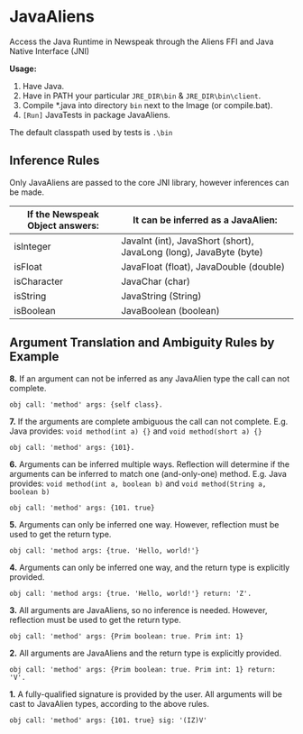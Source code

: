 # JavaAliens
Access the Java Runtime in Newspeak through the Aliens FFI and Java Native Interface (JNI)

**Usage:**
1. Have Java.
2. Have in PATH your particular `JRE_DIR\bin` & `JRE_DIR\bin\client`.
3. Compile \*.java into directory `bin` next to the Image (or compile.bat).
4. `[Run]` JavaTests in package JavaAliens.

The default classpath used by tests is `.\bin`

## Inference Rules
Only JavaAliens are passed to the core JNI library, however inferences can be made.

| If the Newspeak Object answers: |	It can be inferred as a JavaAlien: |
| - | - |
| isInteger	| JavaInt (int), JavaShort (short), JavaLong (long), JavaByte (byte) |
| isFloat | JavaFloat (float), JavaDouble (double) |
| isCharacter | JavaChar (char) |
| isString | JavaString (String) |
| isBoolean | JavaBoolean (boolean) |

## Argument Translation and Ambiguity Rules by Example

**8.** If an argument can not be inferred as any JavaAlien type the call can not complete.
```
obj call: 'method' args: {self class}.
```
**7.** If the arguments are complete ambiguous the call can not complete. E.g. Java provides:  `void method(int a) {}` and `void method(short a) {}`
```
obj call: 'method' args: {101}.
```
**6.** Arguments can be inferred multiple ways. Reflection will determine if the arguments can be inferred to match one (and-only-one) method. E.g. Java provides: `void method(int a, boolean b)` and `void method(String a, boolean b)`
```
obj call: 'method' args: {101. true}
```
**5.** Arguments can only be inferred one way. However, reflection must be used to get the return type.
```
obj call: 'method args: {true. 'Hello, world!'}
```
**4.** Arguments can only be inferred one way, and the return type is explicitly provided.
```
obj call: 'method args: {true. 'Hello, world!'} return: 'Z'.
```
**3.** All arguments are JavaAliens, so no inference is needed. However, reflection must be used to get the return type.
```
obj call: 'method' args: {Prim boolean: true. Prim int: 1}
```
**2.** All arguments are JavaAliens and the return type is explicitly provided.
```
obj call: 'method' args: {Prim boolean: true. Prim int: 1} return: 'V'.
```
**1.** A fully-qualified signature is provided by the user. All arguments will be cast to JavaAlien types, according to the above rules.
```
obj call: 'method' args: {101. true} sig: '(IZ)V'
```
